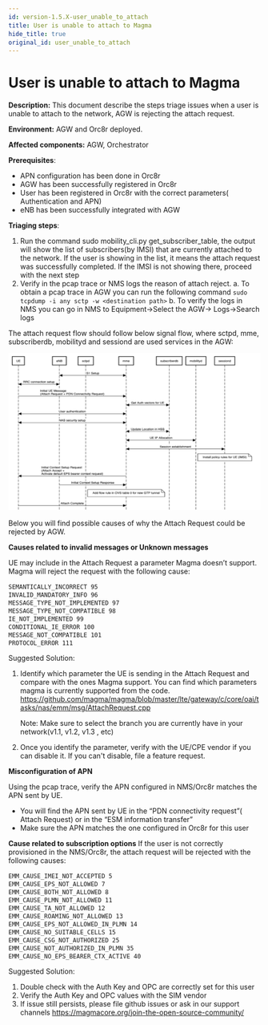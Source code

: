 ```yaml
---
id: version-1.5.X-user_unable_to_attach
title: User is unable to attach to Magma
hide_title: true
original_id: user_unable_to_attach
---
```

# User is unable to attach to Magma

**Description:** This document describe the steps triage issues when a user is unable to attach to the network, AGW is rejecting the attach request.

**Environment:** AGW and Orc8r deployed.

**Affected components:** AGW, Orchestrator

**Prerequisites**:

- APN configuration has been done in Orc8r
- AGW has been successfully  registered in Orc8r
- User has been registered in Orc8r with the correct parameters( Authentication and APN)
- eNB has been successfully integrated with AGW


**Triaging steps**:

1. Run the command sudo mobility_cli.py get_subscriber_table, the output will show the list of subscribers(by IMSI) that  are currently  attached to the network. If the user is showing in the list, it means the attach request was successfully completed. If the IMSI is not showing there, proceed with the next step
2. Verify in the pcap trace or NMS logs the reason of attach reject.
    a. To obtain a pcap trace in AGW you can run the following command `sudo tcpdump -i any sctp -w <destination path>`
    b. To verify the logs in NMS you can go in NMS to Equipment->Select the AGW-> Logs->Search logs


The attach request flow should follow below signal flow, where sctpd, mme, subscriberdb, mobilityd and sessiond are used services in the AGW:

![Attach flow](../../../../../readmes/assets/lte/attach_flow.png)


Below you will find possible causes of why the Attach Request could be rejected by AGW.


**Causes related to invalid messages or Unknown messages**

UE may include in the Attach Request a parameter Magma doesn’t support. Magma will reject the request with the following cause:

```
SEMANTICALLY_INCORRECT 95
INVALID_MANDATORY_INFO 96
MESSAGE_TYPE_NOT_IMPLEMENTED 97
MESSAGE_TYPE_NOT_COMPATIBLE 98
IE_NOT_IMPLEMENTED 99
CONDITIONAL_IE_ERROR 100
MESSAGE_NOT_COMPATIBLE 101
PROTOCOL_ERROR 111
```

Suggested Solution:

1. Identify which parameter the UE is sending in the Attach Request and compare with the ones Magma support. You can find which parameters magma is currently supported from the code. https://github.com/magma/magma/blob/master/lte/gateway/c/core/oai/tasks/nas/emm/msg/AttachRequest.cpp

    Note: Make sure to select the branch you are currently have in your network(v1.1, v1.2, v1.3 , etc)

2. Once you identify the parameter, verify with the UE/CPE vendor if you can disable it. If you can't disable, file a feature request.


**Misconfiguration of APN**

Using the pcap trace, verify the APN configured in NMS/Orc8r matches the APN sent by UE.
- You will find the APN sent by UE in the “PDN connectivity request”( Attach Request)  or in the “ESM information transfer”
- Make sure the APN matches the one configured in Orc8r for this user



**Cause related to subscription options**
If the user is not correctly provisioned  in the NMS/Orc8r,  the attach request will be  rejected  with the following causes:

```
EMM_CAUSE_IMEI_NOT_ACCEPTED 5
EMM_CAUSE_EPS_NOT_ALLOWED 7
EMM_CAUSE_BOTH_NOT_ALLOWED 8
EMM_CAUSE_PLMN_NOT_ALLOWED 11
EMM_CAUSE_TA_NOT_ALLOWED 12
EMM_CAUSE_ROAMING_NOT_ALLOWED 13
EMM_CAUSE_EPS_NOT_ALLOWED_IN_PLMN 14
EMM_CAUSE_NO_SUITABLE_CELLS 15
EMM_CAUSE_CSG_NOT_AUTHORIZED 25
EMM_CAUSE_NOT_AUTHORIZED_IN_PLMN 35
EMM_CAUSE_NO_EPS_BEARER_CTX_ACTIVE 40
```

Suggested Solution:

1. Double check with the Auth Key and OPC are correctly set for this user
2. Verify the Auth Key and OPC values with the SIM vendor
3. If issue still persists, please  file github issues or ask in our support channels https://magmacore.org/join-the-open-source-community/
